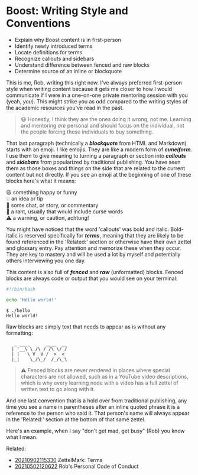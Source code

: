 # Boost: Writing Style and Conventions

* Explain why Boost content is in first-person
* Identify newly introduced terms
* Locate definitions for terms
* Recognize callouts and sidebars
* Understand difference between fenced and raw blocks
* Determine source of an inline or blockquote

This is me, Rob, writing this right now. I've always preferred
first-person style when writing content because it gets me closer to how
I would communicate if I were in a one-on-one private mentoring session
with you (yeah, *you*). This might strike you as odd compared to the
writing styles of the academic resources you've read in the past. 

> 😃 Honestly, I think they are the ones doing it wrong, not me.
> Learning and mentoring *are* personal and should focus on the
> individual, not the people forcing those individuals to buy something.

That last paragraph (technically a ***blockquote*** from HTML and
Markdown) starts with an emoji. I like emojis. They are like a modern
form of ***cuneiform***. I use them to give meaning to turning
a paragraph or section into ***callouts*** and ***sidebars*** from
popularized by traditional publishing. You have seen them as those boxes
and things on the side that are related to the current content but not
directly. If you see an emoji at the beginning of one of these blocks
here's what it means:

😃 something happy or funny  
💡 an idea or tip  
💬 some chat, or story, or commentary  
🤬 a rant, usually that would include curse words  
⚠️  a warning, or caution, achtung!  

You might have noticed that the word 'callouts' was bold and italic.
Bold-italic is reserved specifically for ***terms***, meaning that they
are likely to be found referenced in the 'Related:' section or otherwise
have their own zettel and glossary entry. Pay attention and memorize
these when they occur. They are key to mastery and will be used a lot by
myself and potentially others interviewing you one day.

This content is also full of ***fenced*** and ***raw*** (unformatted) blocks. Fenced blocks are always code or output that you would see on your terminal:

```bash
#!/bin/bash

echo 'Hello world!'
```

```
$ ./hello
Hello world!
```

Raw blocks are simply text that needs to appear as is without any
formatting:

       _ ____      ____  __
      | '__\ \ /\ / /\ \/ /
      | |   \ V  V /  >  < 
      |_|    \_/\_/  /_/\_\

> ⚠️
> Fenced blocks are never rendered in places where special
> characters are not allowed, such as in a YouTube video descriptions,
> which is why every learning node with a video has a full zettel of
> written text to go along with it.

And one last convention that is a hold over from traditional publishing,
any time you see a name in parentheses after an inline quoted phrase it
is a reference to the person who said it. That person's name will always
appear in the 'Related:' section at the bottom of that same zettel.

Here's an example, when I say "don't get mad, get busy" (Rob) you
know what I mean.

Related:

* [20210902115330](/20210902115330/) ZettelMark: Terms
* [20210502120622](/20210502120622/) Rob's Personal Code of Conduct
